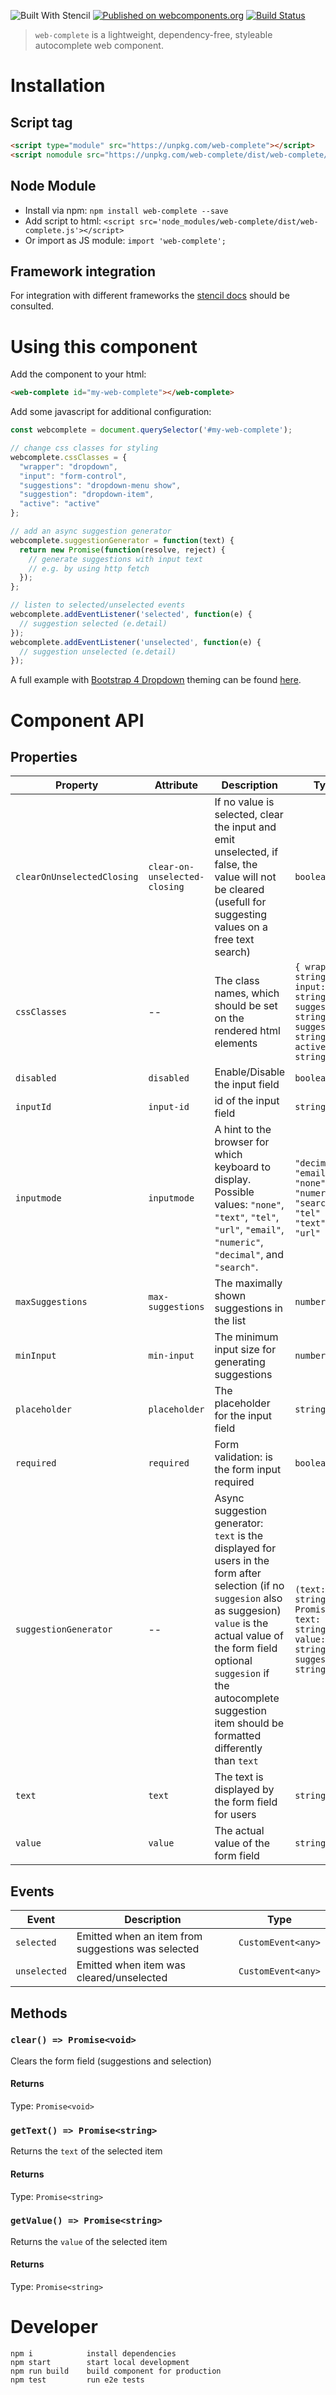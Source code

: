 ![Built With Stencil](https://img.shields.io/badge/-Built%20With%20Stencil-16161d.svg?logo=data%3Aimage%2Fsvg%2Bxml%3Bbase64%2CPD94bWwgdmVyc2lvbj0iMS4wIiBlbmNvZGluZz0idXRmLTgiPz4KPCEtLSBHZW5lcmF0b3I6IEFkb2JlIElsbHVzdHJhdG9yIDE5LjIuMSwgU1ZHIEV4cG9ydCBQbHVnLUluIC4gU1ZHIFZlcnNpb246IDYuMDAgQnVpbGQgMCkgIC0tPgo8c3ZnIHZlcnNpb249IjEuMSIgaWQ9IkxheWVyXzEiIHhtbG5zPSJodHRwOi8vd3d3LnczLm9yZy8yMDAwL3N2ZyIgeG1sbnM6eGxpbms9Imh0dHA6Ly93d3cudzMub3JnLzE5OTkveGxpbmsiIHg9IjBweCIgeT0iMHB4IgoJIHZpZXdCb3g9IjAgMCA1MTIgNTEyIiBzdHlsZT0iZW5hYmxlLWJhY2tncm91bmQ6bmV3IDAgMCA1MTIgNTEyOyIgeG1sOnNwYWNlPSJwcmVzZXJ2ZSI%2BCjxzdHlsZSB0eXBlPSJ0ZXh0L2NzcyI%2BCgkuc3Qwe2ZpbGw6I0ZGRkZGRjt9Cjwvc3R5bGU%2BCjxwYXRoIGNsYXNzPSJzdDAiIGQ9Ik00MjQuNywzNzMuOWMwLDM3LjYtNTUuMSw2OC42LTkyLjcsNjguNkgxODAuNGMtMzcuOSwwLTkyLjctMzAuNy05Mi43LTY4LjZ2LTMuNmgzMzYuOVYzNzMuOXoiLz4KPHBhdGggY2xhc3M9InN0MCIgZD0iTTQyNC43LDI5Mi4xSDE4MC40Yy0zNy42LDAtOTIuNy0zMS05Mi43LTY4LjZ2LTMuNkgzMzJjMzcuNiwwLDkyLjcsMzEsOTIuNyw2OC42VjI5Mi4xeiIvPgo8cGF0aCBjbGFzcz0ic3QwIiBkPSJNNDI0LjcsMTQxLjdIODcuN3YtMy42YzAtMzcuNiw1NC44LTY4LjYsOTIuNy02OC42SDMzMmMzNy45LDAsOTIuNywzMC43LDkyLjcsNjguNlYxNDEuN3oiLz4KPC9zdmc%2BCg%3D%3D&colorA=16161d&style=flat-square) [![Published on webcomponents.org](https://img.shields.io/badge/webcomponents.org-published-blue.svg)](https://www.webcomponents.org/element/web-complete) [![Build Status](https://travis-ci.com/stefanhuber/web-complete.svg?branch=master)](https://travis-ci.com/stefanhuber/web-complete)

> `web-complete` is a lightweight, dependency-free, styleable autocomplete web component.

# Installation

## Script tag

```html
<script type="module" src="https://unpkg.com/web-complete"></script>
<script nomodule src="https://unpkg.com/web-complete/dist/web-complete/web-complete.js"></script>
```

## Node Module

 - Install via npm: `npm install web-complete --save`
 - Add script to html: `<script src='node_modules/web-complete/dist/web-complete.js'></script>`
 - Or import as JS module: `import 'web-complete';`

## Framework integration

For integration with different frameworks the [stencil docs](https://stenciljs.com/docs/overview) should be consulted.

# Using this component

Add the component to your html:
```html
<web-complete id="my-web-complete"></web-complete>
```

Add some javascript for additional configuration:
```javascript
const webcomplete = document.querySelector('#my-web-complete');

// change css classes for styling
webcomplete.cssClasses = {
  "wrapper": "dropdown",
  "input": "form-control",
  "suggestions": "dropdown-menu show",
  "suggestion": "dropdown-item",
  "active": "active"
};

// add an async suggestion generator
webcomplete.suggestionGenerator = function(text) {
  return new Promise(function(resolve, reject) {
    // generate suggestions with input text
    // e.g. by using http fetch 
  });
};

// listen to selected/unselected events
webcomplete.addEventListener('selected', function(e) {
  // suggestion selected (e.detail)
});
webcomplete.addEventListener('unselected', function(e) {
  // suggestion unselected (e.detail)
});
```

A full example with [Bootstrap 4 Dropdown](https://getbootstrap.com/docs/4.3/components/dropdowns/) theming can be found [here](https://github.com/stefanhuber/web-complete/blob/master/docs/index.html).

# Component API

## Properties

| Property                   | Attribute                     | Description                                                                                                                                                                                                                                                                        | Type                                                                                           | Default                                                                                                                    |
| -------------------------- | ----------------------------- | ---------------------------------------------------------------------------------------------------------------------------------------------------------------------------------------------------------------------------------------------------------------------------------- | ---------------------------------------------------------------------------------------------- | -------------------------------------------------------------------------------------------------------------------------- |
| `clearOnUnselectedClosing` | `clear-on-unselected-closing` | If no value is selected, clear the input and emit unselected, if false, the value will not be cleared (usefull for suggesting values on a free text search)                                                                                                                        | `boolean`                                                                                      | `true`                                                                                                                     |
| `cssClasses`               | --                            | The class names, which should be set on the rendered html elements                                                                                                                                                                                                                 | `{ wrapper: string; input: string; suggestions: string; suggestion: string; active: string; }` | `{     wrapper: "",     input: "",     suggestions: "suggestions",     suggestion: "suggestion",     active: "active"   }` |
| `disabled`                 | `disabled`                    | Enable/Disable the input field                                                                                                                                                                                                                                                     | `boolean`                                                                                      | `false`                                                                                                                    |
| `inputId`                  | `input-id`                    | id of the input field                                                                                                                                                                                                                                                              | `string`                                                                                       | `""`                                                                                                                       |
| `inputmode`                | `inputmode`                   | A hint to the browser for which keyboard to display. Possible values: `"none"`, `"text"`, `"tel"`, `"url"`, `"email"`, `"numeric"`, `"decimal"`, and `"search"`.                                                                                                                   | `"decimal" \| "email" \| "none" \| "numeric" \| "search" \| "tel" \| "text" \| "url"`          | `undefined`                                                                                                                |
| `maxSuggestions`           | `max-suggestions`             | The maximally shown suggestions in the list                                                                                                                                                                                                                                        | `number`                                                                                       | `5`                                                                                                                        |
| `minInput`                 | `min-input`                   | The minimum input size for generating suggestions                                                                                                                                                                                                                                  | `number`                                                                                       | `0`                                                                                                                        |
| `placeholder`              | `placeholder`                 | The placeholder for the input field                                                                                                                                                                                                                                                | `string`                                                                                       | `""`                                                                                                                       |
| `required`                 | `required`                    | Form validation: is the form input required                                                                                                                                                                                                                                        | `boolean`                                                                                      | `false`                                                                                                                    |
| `suggestionGenerator`      | --                            | Async suggestion generator: `text` is the displayed for users in the form after selection (if no `suggesion` also as suggesion) `value` is the actual value of the form field optional `suggesion` if the autocomplete suggestion item should be formatted differently than `text` | `(text: string) => Promise<{ text: string; value: string; suggestion?: string; }[]>`           | `undefined`                                                                                                                |
| `text`                     | `text`                        | The text is displayed by the form field for users                                                                                                                                                                                                                                  | `string`                                                                                       | `""`                                                                                                                       |
| `value`                    | `value`                       | The actual value of the form field                                                                                                                                                                                                                                                 | `string`                                                                                       | `""`                                                                                                                       |


## Events

| Event        | Description                                        | Type               |
| ------------ | -------------------------------------------------- | ------------------ |
| `selected`   | Emitted when an item from suggestions was selected | `CustomEvent<any>` |
| `unselected` | Emitted when item was cleared/unselected           | `CustomEvent<any>` |


## Methods

### `clear() => Promise<void>`

Clears the form field (suggestions and selection)

#### Returns

Type: `Promise<void>`



### `getText() => Promise<string>`

Returns the `text` of the selected item

#### Returns

Type: `Promise<string>`



### `getValue() => Promise<string>`

Returns the `value` of the selected item

#### Returns

Type: `Promise<string>`


# Developer 

```
npm i            install dependencies
npm start        start local development 
npm run build    build component for production
npm test         run e2e tests
```
